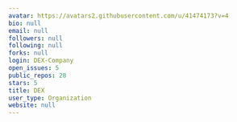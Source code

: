 ```yaml
---
avatar: https://avatars2.githubusercontent.com/u/41474173?v=4
bio: null
email: null
followers: null
following: null
forks: null
login: DEX-Company
open_issues: 5
public_repos: 28
stars: 5
title: DEX
user_type: Organization
website: null
---
```

